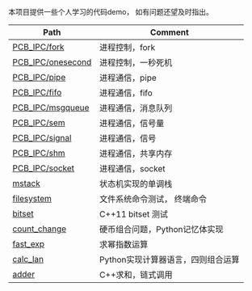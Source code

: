 本项目提供一些个人学习的代码demo， 如有问题还望及时指出。

| Path                                   | Comment            |
| -------------------------------------- | ------------------ |
| [PCB_IPC/fork](PCB_IPC/fork)           | 进程控制，fork     |
| [PCB_IPC/onesecond](PCB_IPC/onesecond) | 进程控制，一秒死机 |
| [PCB_IPC/pipe](PCB_IPC/pipe)           | 进程通信，pipe     |
| [PCB_IPC/fifo](PCB_IPC/fifo)           | 进程通信，fifo     |
| [PCB_IPC/msgqueue](PCB_IPC/msgqueue)   | 进程通信，消息队列 |
| [PCB_IPC/sem](PCB_IPC/sem)             | 进程通信，信号量   |
| [PCB_IPC/signal](PCB_IPC/signal)       | 进程通信，信号     |
| [PCB_IPC/shm](PCB_IPC/shm)             | 进程通信，共享内存 |
| [PCB_IPC/socket](PCB_IPC/socket)       | 进程通信，socket   |
| [mstack](mstack)       | 状态机实现的单调栈   |
| [filesystem](filesystem)       | 文件系统命令测试， 终端命令   |
| [bitset](bitset)       | C++11 bitset 测试   |
| [count_change](count_change)       | 硬币组合问题，Python记忆体实现 |
| [fast_exp](fast_exp)      | 求幂指数运算 |
| [calc_lan](calc_lan)      | Python实现计算器语言，四则组合运算 |
| [adder](adder)      | C++求和，链式调用 |


